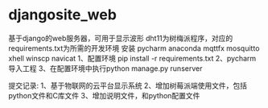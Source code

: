 # djangosite_web
基于django的web服务器，可用于显示波形
dht11为树梅派程序，对应的requirements.txt为所需的开发环境
安装 pycharm anaconda  mqttfx mosquitto xhell winscp navicat
1、配置环境 pip install -r  requirements.txt
2、pycharm导入工程
3、在配置环境中执行python manage.py runserver


提交记录:
1、基于物联网的云平台显示系统
2、增加树莓派端使用文件，包括python文件和C库文件
3、增加说明文件，和python配置文件
